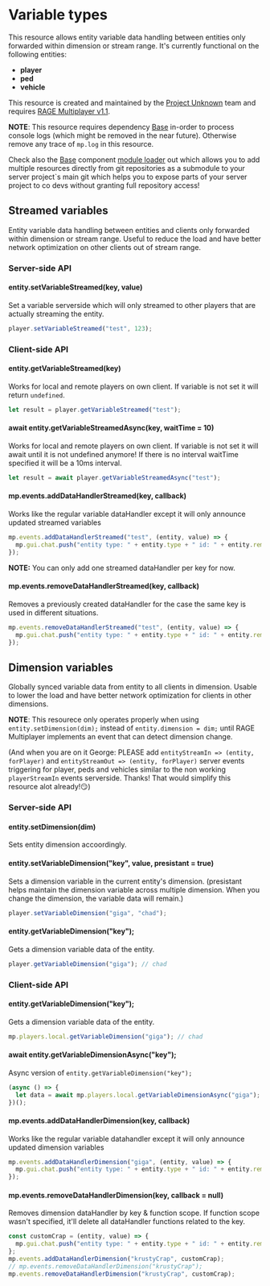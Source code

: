 # Variable types

This resource allows entity variable data handling between entities only forwarded within dimension or stream range. It's currently functional on the following entities:
- **player**
- **ped**
- **vehicle**

This resource is created and maintained by the [Project Unknown](https://discord.gg/FbVcFQj) team and requires [RAGE Multiplayer v1.1](https://rage.mp/).

**NOTE**: This resource requires dependency [Base](https://github.com/materia79/base) in-order to process console logs (which might be removed in the near future). Otherwise remove any trace of `mp.log` in this resource.

Check also the [Base](https://github.com/materia79/base) component [module loader](https://github.com/materia79/base/tree/master/modules) out which allows you to add multiple resources directly from git repositories as a submodule to your server project`s main git which helps you to expose parts of your server project to co devs without granting full repository access!

## Streamed variables

Entity variable data handling between entities and clients only forwarded within dimension or stream range. Useful to reduce the load and have better network optimization on other clients out of stream range.

### Server-side API
#### entity.setVariableStreamed(key, value)

Set a variable serverside which will only streamed to other players that are actually streaming the entity.
```js
player.setVariableStreamed("test", 123);
```

### Client-side API

#### entity.getVariableStreamed(key)

Works for local and remote players on own client. If variable is not set it will return `undefined`.
```js
let result = player.getVariableStreamed("test");
```

#### await entity.getVariableStreamedAsync(key, waitTime = 10)

Works for local and remote players on own client. If variable is not set it will await until it is not undefined anymore! If there is no interval waitTime specified it will be a 10ms interval.
```js
let result = await player.getVariableStreamedAsync("test");
```

#### mp.events.addDataHandlerStreamed(key, callback)

Works like the regular variable dataHandler except it will only announce updated streamed variables
```js
mp.events.addDataHandlerStreamed("test", (entity, value) => {
  mp.gui.chat.push("entity type: " + entity.type + " id: " + entity.remoteId + " changed its value: " + value);
});
```

**NOTE:** You can only add one streamed dataHandler per key for now.

#### mp.events.removeDataHandlerStreamed(key, callback)

Removes a previously created dataHandler for the case the same key is used in different situations.
```js
mp.events.removeDataHandlerStreamed("test", (entity, value) => {
  mp.gui.chat.push("entity type: " + entity.type + " id: " + entity.remoteId + " changed its value: " + value);
});
```

## Dimension variables

Globally synced variable data from entity to all clients in dimension. Usable to lower the load and have better network optimization for clients in other dimensions.

**NOTE**: This resourece only operates properly when using `entity.setDimension(dim);` instead of `entity.dimension = dim;` until RAGE Multiplayer implements an event that can detect dimension change.

(And when you are on it George: PLEASE add `entityStreamIn => (entity, forPlayer)` and `entityStreamOut => (entity, forPlayer)` server events triggering for player, peds and vehicles similar to the non working `playerStreamIn` events serverside. Thanks! That would simplify this resource alot already!😏)
### Server-side API

#### entity.setDimension(dim)

Sets entity dimension accoordingly.

#### entity.setVariableDimension("key", value, presistant = true)

Sets a dimension variable in the current entity's dimension. (presistant helps maintain the dimension variable across multiple dimension. When you change the dimension, the variable data will remain.)
```js
player.setVariableDimension("giga", "chad");
```

#### entity.getVariableDimension("key");

Gets a dimension variable data of the entity.
```js
player.getVariableDimension("giga"); // chad
```

### Client-side API

#### entity.getVariableDimension("key");

Gets a dimension variable data of the entity.
```js
mp.players.local.getVariableDimension("giga"); // chad
```

#### await entity.getVariableDimensionAsync("key");

Async version of `entity.getVariableDimension("key");`
```js
(async () => {
  let data = await mp.players.local.getVariableDimensionAsync("giga");
})();
```

#### mp.events.addDataHandlerDimension(key, callback)
Works like the regular variable datahandler except it will only announce updated dimension variables

```js
mp.events.addDataHandlerDimension("giga", (entity, value) => {
  mp.gui.chat.push("entity type: " + entity.type + " id: " + entity.remoteId + " at dimension: " + entity.dimension + "changed its value: " + value);
});
```

#### mp.events.removeDataHandlerDimension(key, callback = null)
Removes dimension dataHandler by key & function scope. If function scope wasn't specified, it'll delete all dataHandler functions related to the key.

```js
const customCrap = (entity, value) => {
  mp.gui.chat.push("entity type: " + entity.type + " id: " + entity.remoteId + " at dimension: " + entity.dimension + "changed its value: " + value);
};
mp.events.addDataHandlerDimension("krustyCrap", customCrap);
// mp.events.removeDataHandlerDimension("krustyCrap");
mp.events.removeDataHandlerDimension("krustyCrap", customCrap);
```